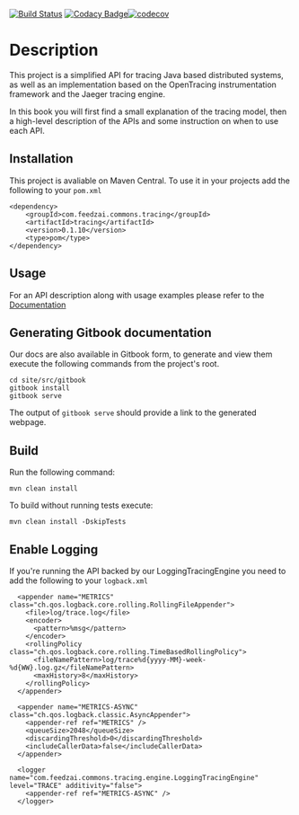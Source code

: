 [![Build Status](https://travis-ci.com/GoncaloGarcia/DistTracing.svg?token=UL4UejHxEkoG4ZY6Wp8v&branch=master)](https://travis-ci.com/GoncaloGarcia/DistTracing) [![Codacy Badge](https://api.codacy.com/project/badge/Grade/64c32ebc68a7406c92ec68292cc5e1ac)](https://www.codacy.com?utm_source=github.com&amp;utm_medium=referral&amp;utm_content=GoncaloGarcia/DistTracing&amp;utm_campaign=Badge_Grade)[![codecov](https://codecov.io/gh/GoncaloGarcia/DistTracing/branch/master/graph/badge.svg?token=zeWoZDlzAU)](https://codecov.io/gh/GoncaloGarcia/DistTracing)



# Description

This project is a simplified API for tracing Java based distributed systems, as well as an implementation based on the OpenTracing instrumentation framework and the Jaeger tracing engine.

In this book you will first find a small explanation of the tracing model, then a high-level description of the APIs and some instruction on when to use each API.

## Installation

This project is avaliable on Maven Central. To use it in your projects add the following to your `pom.xml`

```
<dependency>
    <groupId>com.feedzai.commons.tracing</groupId>
    <artifactId>tracing</artifactId>
    <version>0.1.10</version>
    <type>pom</type>
</dependency>
```

## Usage

For an API description along with usage examples please refer to the [Documentation](site/src/gitbook/DESCRIPTION.md)

## Generating Gitbook documentation

Our docs are also available in Gitbook form, to generate and view them execute the following commands from the project's root.

```
cd site/src/gitbook
gitbook install
gitbook serve
```

The output of `gitbook serve` should provide a link to the generated webpage.



## Build

Run the following command:

```
mvn clean install
```

To build without running tests execute:

```
mvn clean install -DskipTests
```

## Enable Logging

If you're running the API backed by our LoggingTracingEngine you need to add the following to your `logback.xml`

```
  <appender name="METRICS" class="ch.qos.logback.core.rolling.RollingFileAppender">
    <file>log/trace.log</file>
    <encoder>
      <pattern>%msg</pattern>
    </encoder>
    <rollingPolicy class="ch.qos.logback.core.rolling.TimeBasedRollingPolicy">
      <fileNamePattern>log/trace%d{yyyy-MM}-week-%d{WW}.log.gz</fileNamePattern>
      <maxHistory>8</maxHistory>
    </rollingPolicy>
  </appender>

  <appender name="METRICS-ASYNC" class="ch.qos.logback.classic.AsyncAppender">
    <appender-ref ref="METRICS" />
    <queueSize>2048</queueSize>
    <discardingThreshold>0</discardingThreshold>
    <includeCallerData>false</includeCallerData>
  </appender>

  <logger name="com.feedzai.commons.tracing.engine.LoggingTracingEngine" level="TRACE" additivity="false">
    <appender-ref ref="METRICS-ASYNC" />
  </logger>
  ```


